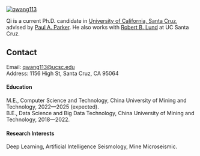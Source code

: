 

[![qwang113](https://img.shields.io/badge/qwang113-github-blue?logo=github)](https://github.com/qwang113)

Qi is a current Ph.D. candidate in [University of California, Santa Cruz](https://www.ucsc.edu/), advised by [Paul A. Parker](https://www.paparkerstat.com/). He also works with [Robert B. Lund](https://engineering.ucsc.edu/voices/robert-lund-faculty/) at UC Santa Cruz.

## Contact
Email: qwang113@ucsc.edu\
Address: 1156 High St, Santa Cruz, CA 95064

#### Education
M.E., Computer Science and Technology, China University of Mining and Technology, 2022—2025 (expected).\
B.E., Data Science and Big Data Technology, China University of Mining and Technology, 2018—2022.

#### Research Interests
Deep Learning, Artificial Intelligence Seismology, Mine Microseismic.

